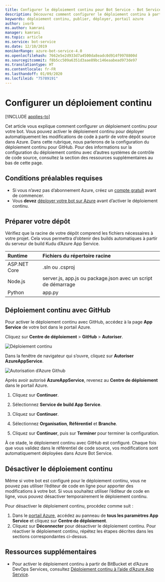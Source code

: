```yaml
---
title: Configurer le déploiement continu pour Bot Service - Bot Service
description: Découvrez comment configurer le déploiement continu à partir du contrôle de code source pour un service de bot.
keywords: déploiement continu, publier, déployer, portail azure
author: ivorb
ms.author: kamrani
manager: kamrani
ms.topic: article
ms.service: bot-service
ms.date: 12/10/2019
monikerRange: azure-bot-service-4.0
ms.openlocfilehash: 7662e5e2d933d7a4500da8eadc0d914f9978800d
ms.sourcegitcommit: f8b5cc509a6351d3aae89bc146eaabead973de97
ms.translationtype: HT
ms.contentlocale: fr-FR
ms.lasthandoff: 01/09/2020
ms.locfileid: "75789191"
---
```

# <a name="set-up-continuous-deployment"></a>Configurer un déploiement continu

[!INCLUDE [applies-to](./includes/applies-to.md)]

Cet article vous explique comment configurer un déploiement continu pour votre bot. Vous pouvez activer le déploiement continu pour déployer automatiquement les modifications de code à partir de votre dépôt source dans Azure. Dans cette rubrique, nous parlerons de la configuration du déploiement continu pour GitHub. Pour des informations sur la configuration du déploiement continu avec d’autres systèmes de contrôle de code source, consultez la section des ressources supplémentaires au bas de cette page.

## <a name="prerequisites"></a>Conditions préalables requises
- Si vous n’avez pas d’abonnement Azure, créez un [compte gratuit](https://portal.azure.com) avant de commencer.
- Vous **devez** [déployer votre bot sur Azure](bot-builder-deploy-az-cli.md) avant d’activer le déploiement continu.

## <a name="prepare-your-repository"></a>Préparer votre dépôt
Vérifiez que la racine de votre dépôt comprend les fichiers nécessaires à votre projet. Cela vous permettra d’obtenir des builds automatiques à partir du serveur de build Kudu d’Azure App Service. 

|Runtime | Fichiers du répertoire racine |
|:-------|:---------------------|
| ASP.NET Core | .sln ou .csproj |
| Node.js | server.js, app.js ou package.json avec un script de démarrage |
| Python | app.py |


## <a name="continuous-deployment-using-github"></a>Déploiement continu avec GitHub
Pour activer le déploiement continu avec GitHub, accédez à la page **App Service** de votre bot dans le portail Azure.

Cliquez sur **Centre de déploiement** > **GitHub** > **Autoriser**.

![Déploiement continu](~/media/azure-bot-build/azure-deployment.png)

Dans la fenêtre de navigateur qui s’ouvre, cliquez sur **Autoriser AzureAppService**. 

![Autorisation d’Azure Github](~/media/azure-bot-build/azure-deployment-github.png)

Après avoir autorisé **AzureAppService**, revenez au **Centre de déploiement** dans le portail Azure.

1. Cliquez sur **Continuer**. 

1. Sélectionnez **Service de build App Service**.

1. Cliquez sur **Continuer**.

1. Sélectionnez **Organisation**, **Référentiel** et **Branche**.

1. Cliquez sur **Continuer**, puis sur **Terminer** pour terminer la configuration.

À ce stade, le déploiement continu avec GitHub est configuré. Chaque fois que vous validez dans le référentiel de code source, vos modifications sont automatiquement déployées dans Azure Bot Service.

## <a name="disable-continuous-deployment"></a>Désactiver le déploiement continu

Même si votre bot est configuré pour le déploiement continu, vous ne pouvez pas utiliser l’éditeur de code en ligne pour apporter des modifications à votre bot. Si vous souhaitez utiliser l’éditeur de code en ligne, vous pouvez désactiver temporairement le déploiement continu.

Pour désactiver le déploiement continu, procédez comme suit :
1. Dans le [portail Azure](https://portal.azure.com), accédez au panneau de **tous les paramètres App Service** et cliquez sur **Centre de déploiement**. 
1. Cliquez sur **Déconnecter** pour désactiver le déploiement continu. Pour réactiver le déploiement continu, répétez les étapes décrites dans les sections correspondantes ci-dessus.

## <a name="additional-resources"></a>Ressources supplémentaires
- Pour activer le déploiement continu à partir de BitBucket et d’Azure DevOps Services, consultez [Déploiement continu à l’aide d’Azure App Service](https://docs.microsoft.com/azure/app-service/deploy-continuous-deployment).



